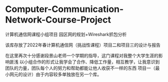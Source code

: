 # Computer-Communication-Network-Course-Project
计算机通信网课程小组项目  园区网的规划+Wireshark抓包分析

该库存放了2022年春计算机通信网（挑战性课程）项目二和项目三的设计与报告

在这里再次十分感谢段景山老师一个学期的指导，这门课程对我整个大学生涯的影响匪浅
以小组合作的形式让我学会了合作、降低工作量，相互教学，让我意识到团队的力量，团队每个人的努力和帮助都能让他人收获不一样的东西
项目一（最小网元的设计）由于内容较多单独放在另一个库。
